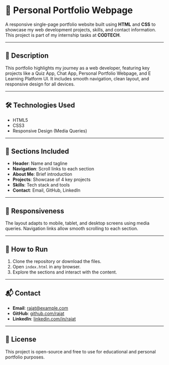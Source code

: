 # 💼 Personal Portfolio Webpage

A responsive single-page portfolio website built using **HTML** and **CSS** to showcase my web development projects, skills, and contact information. This project is part of my internship tasks at **CODTECH**.

---

## 📌 Description

This portfolio highlights my journey as a web developer, featuring key projects like a Quiz App, Chat App, Personal Portfolio Webpage, and E Learning Platform UI. It includes smooth navigation, clean layout, and responsive design for all devices.

---

## 🛠️ Technologies Used

- HTML5
- CSS3
- Responsive Design (Media Queries)

---

## 📁 Sections Included

- **Header**: Name and tagline
- **Navigation**: Scroll links to each section
- **About Me**: Brief introduction
- **Projects**: Showcase of 4 key projects
- **Skills**: Tech stack and tools
- **Contact**: Email, GitHub, LinkedIn

---

## 📱 Responsiveness

The layout adapts to mobile, tablet, and desktop screens using media queries. Navigation links allow smooth scrolling to each section.

---

## 🚀 How to Run

1. Clone the repository or download the files.
2. Open `index.html` in any browser.
3. Explore the sections and interact with the content.

---

## 📬 Contact

- **Email**: rajat@example.com  
- **GitHub**: [github.com/rajat](https://github.com/rajat)  
- **LinkedIn**: [linkedin.com/in/rajat](https://linkedin.com/in/rajat)

---

## 📄 License

This project is open-source and free to use for educational and personal portfolio purposes.

